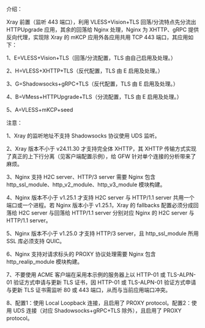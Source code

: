 介绍：

Xray 前置（监听 443 端口），利用 VLESS+Vision+TLS 回落/分流特点先分流出 HTTPUpgrade 应用，其余的回落给 Nginx 处理，Nginx 为 XHTTP、gRPC 提供反向代理，实现除 Xray 的 mKCP 应用外各应用共用 TCP 443 端口，其应用如下：

1、E=VLESS+Vision+TLS（回落/分流配置，TLS 由自己启用及处理。）

2、H=VLESS+XHTTP+TLS（反代配置，TLS 由 E 启用及处理。）

3、G=Shadowsocks+gRPC+TLS（反代配置，TLS 由 E 启用及处理。）

4、B=VMess+HTTPUpgrade+TLS（分流配置，TLS 由 E 启用及处理。）

5、A=VLESS+mKCP+seed

注意：

1、Xray 的监听地址不支持 Shadowsocks 协议使用 UDS 监听。

2、Xray 版本不小于 v24.11.30 才支持完全体 XHTTP，其 XHTTP 传输方式实现了真正的上下行分离（见客户端配置示例），给 GFW 针对单个连接的分析带来了麻烦。

3、Nginx 支持 H2C server、HTTP/3 server 需要 Nginx 包含 http_ssl_module、http_v2_module、http_v3_module 模块构建。

4、Nginx 版本不小于 v1.25.1 才支持 H2C server 与 HTTP/1.1 server 共用一个端口或一个进程。若 Nginx 版本小于 v1.25.1，Xray 的 fallbacks 配置必须分成回落给 H2C server 与回落给 HTTP/1.1 server 分别对应 Nginx 的 H2C server 与 HTTP/1.1 server。

5、Nginx 版本不小于 v1.25.0 才支持 HTTP/3 server，且 http_ssl_module 所用 SSL 库必须支持 QUIC。

6、Nginx 支持对请求标头的 PROXY 协议处理需要 Nginx 包含 http_realip_module 模块构建。

7、不要使用 ACME 客户端在采用本示例的服务器上以 HTTP-01 或 TLS-ALPN-01 验证方式申请与更新 TLS 证书，因 HTTP-01 或 TLS-ALPN-01 验证方式申请与更新 TLS 证书需监听 80 或 443 端口，从而与当前应用端口冲突。

8、配置1：使用 Local Loopback 连接，且启用了 PROXY protocol。配置2：使用 UDS 连接（对应 Shadowsocks+gRPC+TLS 除外），且启用了 PROXY protocol。
